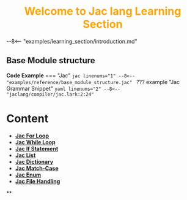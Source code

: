 <h1 style="color: orange; font-weight: bold; text-align: center;">Welcome to Jac lang Learning Section</h1>

--8<-- "examples/learning_section/introduction.md"

## Base Module structure
**Code Example**
=== "Jac"
    ```jac linenums="1"
    --8<-- "examples/reference/base_module_structure.jac"
    ```
??? example "Jac Grammar Snippet"
    ```yaml linenums="2"
    --8<-- "jaclang/compiler/jac.lark:2:24"
    ```

# Content

- [**Jac For Loop**](jac_for_loops.md)
- [**Jac While Loop**](jac_while_loops.md)
- [**Jac If Statement**](jac_if_statement.md)
- [**Jac List**](jac_list.md)
- [**Jac Dictionary**](jac_dictionary.md)
- [**Jac Match-Case**](jac_match_case.md)
- [**Jac Enum**](jac_enum.md)
- [**Jac File Handling**](jac_file_handling.md)

**